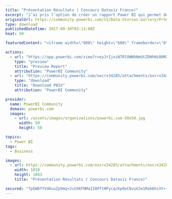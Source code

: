 ```yaml
---
title: "Présentation Résultats ( Concours Dataviz France)"
excerpt: "J’ai pris l’option de créer un rapport Power BI qui permet de raconter une histoire ( DataStorytelling), et plus précisément de montrer qu’avec Power"
originalUrl: https://community.powerbi.com/t5/Data-Stories-Gallery/Pr%C3%A9sentation-R%C3%A9sultats-Concours-Dataviz-France/m-p/261928
type: download
publishedDateTime: 2017-09-30T03:13:00Z
heat: 50

featuredContent: "<iframe width=\"800\" height=\"600\" frameborder=\"0\" src=\"https://app.powerbi.com/view?r=eyJrIjoiNTRlOWNhNmUtZDNhNi00M2FlLWFkNDAtYzc1YTcyMzhhYjAxIiwidCI6ImU0ZWZmOGU4LWU2MzUtNDI2Yy05NTJkLTA5ZGQ0OGMzZmM4MCIsImMiOjh9\"></iframe>"

actions:
  - url: "https://app.powerbi.com/view?r=eyJrIjoiNTRlOWNhNmUtZDNhNi00M2FlLWFkNDAtYzc1YTcyMzhhYjAxIiwidCI6ImU0ZWZmOGU4LWU2MzUtNDI2Yy05NTJkLTA5ZGQ0OGMzZmM4MCIsImMiOjh9"
    type: "preview"
    title: "Preview Report"
    attribution: "PowerBI Community"
  - url: "https://community.powerbi.com/oxcrx34285/attachments/oxcrx34285/DataStoriesGallery/1172/2/VehiculesVariante6.pbix"
    type: "download"
    title: "Download PBIX"
    attribution: "PowerBI Community"

provider:
  name: PowerBI Community
  domain: powerbi.com
  images:
    - url: /assets/images/organizations/powerbi.com-50x50.jpg
      width: 50
      height: 50

topics:
  - Power BI
tags:
  - Business

images:
  - url: https://community.powerbi.com/oxcrx34285/attachments/oxcrx34285/DataStoriesGallery/1172/1/Pres.jpg
    width: 1819
    height: 1043
    title: "Présentation Résultats ( Concours Dataviz France)"

secured: "fpEWDfYV46uuZp9mq+2cUSKFNMaI28PftNPycqcKp0eC0vuXJe1Reb6hcXt+fwBAdfB9poUYKo152jeuT13EAezV13AFoWGg8E1yQaghcckMgCK9YkXhu5fUGv7I30pk0OzCGiAQuV4lftb7fQFcHSFD85nvXS+LAEfQVRi0Dq2/PG8K/3hdgsw2JlNAnf41csO/kYkq/F5jAwLxBk3V5EJsc0kxJ/20pVKzcQE+Mwoz5+fDMSHGkXFtyJI3tp/+iwSV8m7sX15uK/dMbZ8rvVlmfRgg92BzZOHb9Rskqk2RaRlKRLyOi2B7oCvuAptRldCGFGTqSluCWYctbtjKAZxdFCQXsw1CgFRUGWNRpfekFmdiXi07JPbjej8oY7xNrBQWHbqYENgT5PCz5IE76A==;LRNxWBQqB4IYjy64jfsjlw=="
---
```


